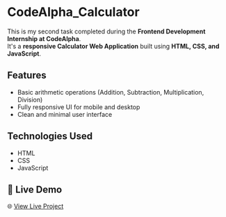 # CodeAlpha_Calculator

This is my second task completed during the **Frontend Development Internship at CodeAlpha**.  
It's a **responsive Calculator Web Application** built using **HTML, CSS, and JavaScript**.

## Features
- Basic arithmetic operations (Addition, Subtraction, Multiplication, Division)
- Fully responsive UI for mobile and desktop
- Clean and minimal user interface

## Technologies Used
- HTML
- CSS
- JavaScript

## 🚀 Live Demo
🌐 [View Live Project]()
